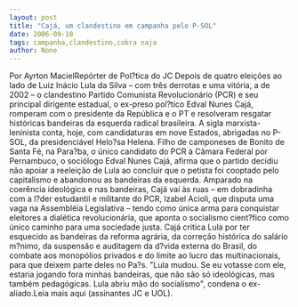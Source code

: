 ```yaml
---
layout: post
title: "Cajá, um clandestino em campanha pelo P-SOL"
date: 2006-09-10
tags: campanha,clandestino,cobra naja
author: None
---
```


Por Ayrton MacielRepórter de Pol?tica do JC
Depois de quatro eleições ao lado de Luiz Inácio Lula da Silva – com três derrotas e uma vitória, a de 2002 – o clandestino Partido Comunista Revolucionário (PCR) e seu principal dirigente estadual, o ex-preso pol?tico Edval Nunes Cajá, romperam com o presidente da República e o PT e resolveram resgatar históricas bandeiras da esquerda radical brasileira. 
A sigla marxista-leninista conta, hoje, com candidaturas em nove Estados, abrigadas no P-SOL, da presidenciável Helo?sa Helena. Filho de camponeses de Bonito de Santa Fé, na Para?ba, o único candidato do PCR à Câmara Federal por Pernambuco, o sociólogo Edval Nunes Cajá, afirma que o partido decidiu não apoiar a reeleição de Lula ao concluir que o petista foi cooptado pelo capitalismo e abandonou as bandeiras da esquerda.
Amparado na coerência ideológica e nas bandeiras, Cajá vai às ruas – em dobradinha com a l?der estudantil e militante do PCR, Izabel Acioli, que disputa uma vaga na Assembléia Legislativa – tendo como única arma para conquistar eleitores a dialética revolucionária, que aponta o socialismo cient?fico como único caminho para uma sociedade justa. 
Cajá critica Lula por ter esquecido as bandeiras da reforma agrária, da correção histórica do salário m?nimo, da suspensão e auditagem da d?vida externa do Brasil, do combate aos monopólios privados e do limite ao lucro das multinacionais, para que deixem parte deles no Pa?s. \"Lula mudou. Se eu votasse com ele, estaria jogando fora minhas bandeiras, que não são só ideológicas, mas também pedagógicas. Lula abriu mão do socialismo\", condena o ex-aliado.Leia mais aqui (assinantes JC e UOL). 